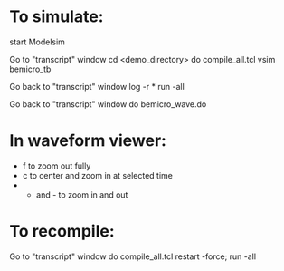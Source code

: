 
# To simulate:

start Modelsim

Go to "transcript" window
    cd <demo_directory>
    do compile_all.tcl
    vsim bemicro_tb

Go back to "transcript" window
    log -r *
    run -all

Go back to "transcript" window
    do bemicro_wave.do

# In waveform viewer:
* f to zoom out fully
* c to center and zoom in at selected time
* + and - to zoom in and out

# To recompile:

Go to "transcript" window
    do compile_all.tcl
    restart -force; run -all
